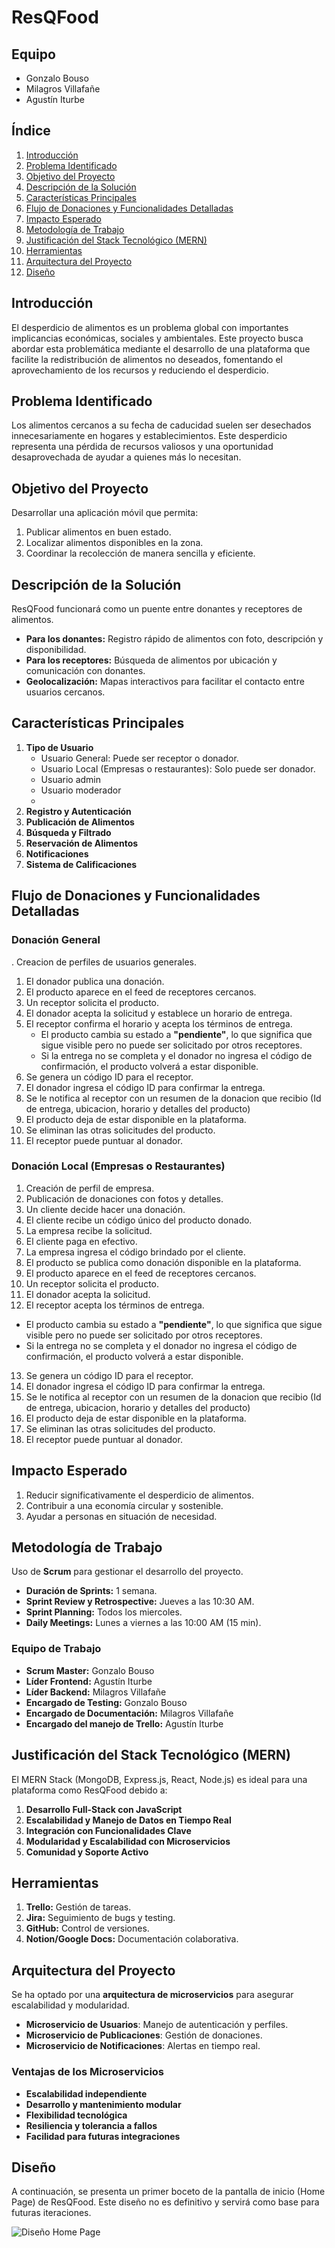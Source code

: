 # ResQFood

## Equipo
- Gonzalo Bouso
- Milagros Villafañe
- Agustín Iturbe

## Índice
1. [Introducción](#introducción)
2. [Problema Identificado](#problema-identificado)
3. [Objetivo del Proyecto](#objetivo-del-proyecto)
4. [Descripción de la Solución](#descripción-de-la-solución)
5. [Características Principales](#características-principales)
6. [Flujo de Donaciones y Funcionalidades Detalladas](#flujo-de-donaciones-y-funcionalidades-detalladas)
7. [Impacto Esperado](#impacto-esperado)
8. [Metodología de Trabajo](#metodología-de-trabajo)
9. [Justificación del Stack Tecnológico (MERN)](#justificación-del-stack-tecnológico-mern)
10. [Herramientas](#herramientas)
11. [Arquitectura del Proyecto](#arquitectura-del-proyecto)
12. [Diseño](#diseño)

## Introducción
El desperdicio de alimentos es un problema global con importantes implicancias económicas, sociales y ambientales. Este proyecto busca abordar esta problemática mediante el desarrollo de una plataforma que facilite la redistribución de alimentos no deseados, fomentando el aprovechamiento de los recursos y reduciendo el desperdicio.

## Problema Identificado
Los alimentos cercanos a su fecha de caducidad suelen ser desechados innecesariamente en hogares y establecimientos. Este desperdicio representa una pérdida de recursos valiosos y una oportunidad desaprovechada de ayudar a quienes más lo necesitan.

## Objetivo del Proyecto
Desarrollar una aplicación móvil que permita:
1. Publicar alimentos en buen estado.
2. Localizar alimentos disponibles en la zona.
3. Coordinar la recolección de manera sencilla y eficiente.

## Descripción de la Solución
ResQFood funcionará como un puente entre donantes y receptores de alimentos.
- **Para los donantes:** Registro rápido de alimentos con foto, descripción y disponibilidad.
- **Para los receptores:** Búsqueda de alimentos por ubicación y comunicación con donantes.
- **Geolocalización:** Mapas interactivos para facilitar el contacto entre usuarios cercanos.

## Características Principales
1. **Tipo de Usuario**  
   - Usuario General: Puede ser receptor o donador.
   - Usuario Local (Empresas o restaurantes): Solo puede ser donador.
   - Usuario admin 
   - Usuario moderador
   -
2. **Registro y Autenticación**
3. **Publicación de Alimentos**
4. **Búsqueda y Filtrado**
5. **Reservación de Alimentos**
6. **Notificaciones**
7. **Sistema de Calificaciones**

## Flujo de Donaciones y Funcionalidades Detalladas
### Donación General
. Creacion de perfiles de usuarios generales.
1. El donador publica una donación.
2. El producto aparece en el feed de receptores cercanos.
3. Un receptor solicita el producto.
4. El donador acepta la solicitud y establece un horario de entrega.
5. El receptor confirma el horario y acepta los términos de entrega.
   - El producto cambia su estado a **"pendiente"**, lo que significa que sigue visible pero no puede ser solicitado por otros receptores.
   - Si la entrega no se completa y el donador no ingresa el código de confirmación, el producto volverá a estar disponible.
6. Se genera un código ID para el receptor.
7. El donador ingresa el código ID para confirmar la entrega.
8. Se le notifica al receptor con un resumen de la donacion que recibio (Id de entrega, ubicacion, horario y detalles del producto)
9. El producto deja de estar disponible en la plataforma.
10. Se eliminan las otras solicitudes del producto.
11. El receptor puede puntuar al donador.

### Donación Local (Empresas o Restaurantes)
1. Creación de perfil de empresa.
2. Publicación de donaciones con fotos y detalles.
3. Un cliente decide hacer una donación.
4. El cliente recibe un código único del producto donado.
5. La empresa recibe la solicitud.
6. El cliente paga en efectivo.
7. La empresa ingresa el código brindado por el cliente.
8. El producto se publica como donación disponible en la plataforma.
9. El producto aparece en el feed de receptores cercanos.
10. Un receptor solicita el producto.
11. El donador acepta la solicitud.
12. El receptor acepta los términos de entrega.
   - El producto cambia su estado a **"pendiente"**, lo que significa que sigue visible pero no puede ser solicitado por otros receptores.
   - Si la entrega no se completa y el donador no ingresa el código de confirmación, el producto volverá a estar disponible.
13. Se genera un código ID para el receptor.
14. El donador ingresa el código ID para confirmar la entrega.
15. Se le notifica al receptor con un resumen de la donacion que recibio (Id de entrega, ubicacion, horario y detalles del producto)
16. El producto deja de estar disponible en la plataforma.
17. Se eliminan las otras solicitudes del producto.
18. El receptor puede puntuar al donador.

## Impacto Esperado
1. Reducir significativamente el desperdicio de alimentos.
2. Contribuir a una economía circular y sostenible.
3. Ayudar a personas en situación de necesidad.

## Metodología de Trabajo
Uso de **Scrum** para gestionar el desarrollo del proyecto.
- **Duración de Sprints:** 1 semana.
- **Sprint Review y Retrospective:** Jueves a las 10:30 AM.
- **Sprint Planning:** Todos los miercoles.
- **Daily Meetings:** Lunes a viernes a las 10:00 AM (15 min).

### Equipo de Trabajo
- **Scrum Master:** Gonzalo Bouso
- **Líder Frontend:** Agustín Iturbe
- **Líder Backend:** Milagros Villafañe
- **Encargado de Testing:** Gonzalo Bouso
- **Encargado de Documentación:** Milagros Villafañe
- **Encargado del manejo de Trello:** Agustín Iturbe

## Justificación del Stack Tecnológico (MERN)
El MERN Stack (MongoDB, Express.js, React, Node.js) es ideal para una plataforma como ResQFood debido a:
1. **Desarrollo Full-Stack con JavaScript**
2. **Escalabilidad y Manejo de Datos en Tiempo Real**
3. **Integración con Funcionalidades Clave**
4. **Modularidad y Escalabilidad con Microservicios**
5. **Comunidad y Soporte Activo**

## Herramientas
1. **Trello:** Gestión de tareas.
2. **Jira:** Seguimiento de bugs y testing.
3. **GitHub:** Control de versiones.
4. **Notion/Google Docs:** Documentación colaborativa.

## Arquitectura del Proyecto
Se ha optado por una **arquitectura de microservicios** para asegurar escalabilidad y modularidad.
- **Microservicio de Usuarios**: Manejo de autenticación y perfiles.
- **Microservicio de Publicaciones**: Gestión de donaciones.
- **Microservicio de Notificaciones**: Alertas en tiempo real.

### Ventajas de los Microservicios
- **Escalabilidad independiente**
- **Desarrollo y mantenimiento modular**
- **Flexibilidad tecnológica**
- **Resiliencia y tolerancia a fallos**
- **Facilidad para futuras integraciones**

## Diseño
A continuación, se presenta un primer boceto de la pantalla de inicio (Home Page) de ResQFood. Este diseño no es definitivo y servirá como base para futuras iteraciones.

![Diseño Home Page](img/PrimerSketch.jpeg)